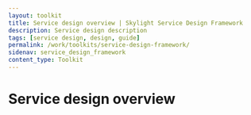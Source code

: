 ```yaml
---
layout: toolkit
title: Service design overview | Skylight Service Design Framework
description: Service design description
tags: [service design, design, guide]
permalink: /work/toolkits/service-design-framework/
sidenav: service_design_framework
content_type: Toolkit
---
```


# Service design overview
